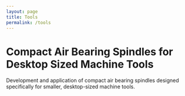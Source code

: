 ```yaml
---
layout: page
title: Tools
permalink: /tools
---
```


# Compact Air Bearing Spindles for Desktop Sized Machine Tools 

Development and application of compact air bearing spindles designed specifically for smaller, desktop-sized machine tools.
